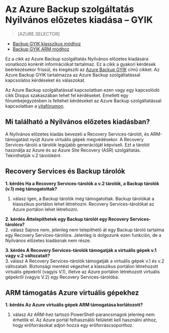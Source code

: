 <properties
   pageTitle="Azure Backup Nyilvános előzetes kiadása – GYIK | Microsoft Azure"
   description="A GYIK ezen verziója támogatja az Azure Backup szolgáltatás Nyilvános előzetes kiadását. Megválaszolja a biztonsági mentési ügynökre, a biztonsági mentésre és a megtartásra, helyreállításra, biztonságra és egyéb, a biztonsági mentéssel és az Azure Backup megoldással kapcsolatos általánosságokra vonatkozó gyakran ismételt kérdéseket."
   services="backup"
   documentationCenter=""
   authors="markgalioto"
   manager="jwhit"
   editor=""
   keywords="backup solution; backup service"/>

<tags
   ms.service="backup"
   ms.workload="storage-backup-recovery"
     ms.tgt_pltfrm="na"
     ms.devlang="na"
     ms.topic="get-started-article"
     ms.date="03/30/2016"
     ms.author="trinadhk; markgal; jimpark;"/>

# Az Azure Backup szolgáltatás Nyilvános előzetes kiadása – GYIK

> [AZURE.SELECTOR]
- [Backup GYIK klasszikus módhoz](backup-azure-backup-faq.md)
- [Backup GYIK ARM módhoz](backup-azure-backup-ibiza-faq.md)

Ez a cikk az Azure Backup szolgáltatás Nyilvános előzetes kiadására vonatkozó konkrét információkat tartalmaz. Ez a cikk a gyakori kérdések beérkezésekor frissül, és kiegészíti az [Azure Backup GYIK](backup-azure-backup-faq) című cikket. Az Azure Backup GYIK tartalmazza az Azure Backup szolgáltatással kapcsolatos kérdéseket és válaszokat.  

Az Azure Backup szolgáltatással kapcsolatban ezen vagy egy kapcsolódó cikk Disqus szakaszában tehet fel kérdéseket. Emellett egy fórumbejegyzésben is feltehet kérdéseket az Azure Backup szolgáltatással kapcsolatban a [vitafórumon](https://social.msdn.microsoft.com/forums/azure/home?forum=windowsazureonlinebackup).

## Mi található a Nyilvános előzetes kiadásban?
A Nyilvános előzetes kiadás bevezeti a Recovery Services-tárolót, és ARM-támogatást nyújt Azure virtuális gépek megvédésekor. A Recovery Services-tároló a tárolók legújabb generációját képviseli. Ezt a tárolót használja az Azure és az Azure Site Recovery (ASR) szolgáltatás. Tekinthetjük v.2 tárolóként.

## Recovery Services és Backup tárolók

**1. kérdés Ha a Recovery Services-tárolók a v.2 tárolók, a Backup tárolók (v.1) még támogatottak?** <br/>
1. válasz Igen, a Backup tárolók még támogatottak. Backup tárolókat a klasszikus portálon lehet létrehozni. Recovery Services-tárolókat az Azure portálon lehet létrehozni.

**2. kérdés Áttelepíthetek egy Backup tárolót egy Recovery Services-tárolóra?** <br/>
2. válasz Sajnos nem, jelenleg nem telepíthető át egy Backup tároló tartalma egy Recovery Services-tárolóra. Jelenleg is dolgozunk ezen funkción, de a Nyilvános előzetes kiadásnak nem része.

**3. kérdés A Recovery Services-tárolók támogatják a virtuális gépek v.1 vagy v.2 változatait?** <br/>
 3. válasz A Recovery Services-tárolók támogatják a virtuális gépek v.1 és v.2 változatait. Biztonsági mentést végezhet a klasszikus portálon létrehozott virtuális gépekről (vagyis V.1), illetve az Azure portálon létrehozott virtuális gépekről (vagyis V.2) egy Recovery Services-tárolóba.


## ARM támogatás Azure virtuális gépekhez

**1. kérdés Az Azure virtuális gépek ARM támogatása korlátozott?** <br/>
1. válasz Az ARM-hez tartozó PowerShell-parancsmagok jelenleg nem érhetők el. Az Azure portál felhasználói felületét kell használni ahhoz, hogy erőforrásokat adjon hozzá egy erőforráscsoporthoz.



<!--HONumber=jun16_HO2-->


